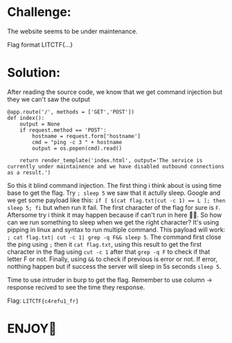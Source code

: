 # Challenge:

The website seems to be under maintenance.

Flag format LITCTF{...}

# Solution:

After reading the source code, we know that we get command injection but they we can't saw the output

```
@app.route('/', methods = ['GET','POST'])
def index():
    output = None
    if request.method == 'POST':
        hostname = request.form['hostname']
        cmd = "ping -c 3 " + hostname
        output = os.popen(cmd).read()

    return render_template('index.html', output='The service is currently under maintainence and we have disabled outbound connections as a result.')
```
So this it blind command injection. The first thing i think about is using time base to get the flag. Try `; sleep 5` we saw that it actully sleep.
Google and we get some payload like this: `if [ $(cat flag.txt|cut -c 1) == L ]; then sleep 5; fi` but when run it fail. The first character of the flag for sure is `F`.
Aftersome try i think it may happen because if can't run in here 🤦‍♂️. So how can we run something to sleep when we get the right character?
It's using pipping in linux and syntax to run multiple command. This payload will work: `; cat flag.txt| cut -c 1| grep -q F&& sleep 5`.
The command first close the ping using `;` then it `cat flag.txt`, using this result to get the first character in the flag using `cut -c 1` after that `grep -q F` to check if that letter F or not.
Finally, using `&&` to check if previous is error or not. If error, notthing happen but if success the server will sleep in 5s seconds `sleep 5`.

Time to use intruder in burp to get the flag. Remember to use column -> response recived to see the time they response.

Flag: `LITCTF{c4refu1_fr}`

# ENJOY🤡
